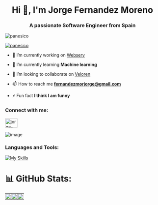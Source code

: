 <h1 align="center">Hi 👋, I'm Jorge Fernandez Moreno</h1>
<h3 align="center">A passionate Software Engineer from Spain</h3>

<p align="left"> <img src="https://komarev.com/ghpvc/?username=panesico&label=Profile%20views&color=0e75b6&style=flat" alt="panesico" /> </p>

<p align="left"> <a href="https://github.com/ryo-ma/github-profile-trophy"><img src="https://github-profile-trophy.vercel.app/?username=panesico&theme=monokai&title=MultiLanguage,Commits,Followers,Repositories,Experience,Issues,PullRequest,Reviews" alt="panesico" /></a> </p>

- 🔭 I’m currently working on [Webserv](https://github.com/YD-S/Webserv)

- 🌱 I’m currently learning **Machine learning**

- 👯 I’m looking to collaborate on [Veloren](https://github.com/veloren/veloren.git)

- 📫 How to reach me **fernandezmorjorge@gmail.com**

- ⚡ Fun fact **I think I am funny**

<h3 align="left">Connect with me:</h3>
<p align="left">
<a href="https://linkedin.com/in/jorge-fernandez-mor" target="blank"><img align="center" src="https://raw.githubusercontent.com/rahuldkjain/github-profile-readme-generator/master/src/images/icons/Social/linked-in-alt.svg" alt="jorge-fernandez-mor" height="30" width="40" /></a>
</p>

![image](https://user-images.githubusercontent.com/74038190/212284158-e840e285-664b-44d7-b79b-e264b5e54825.gif)

<h3 align="left">Languages and Tools:</h3>


[![My Skills](https://skillicons.dev/icons?i=python,tensorflow,pytorch,mysql,docker,linux,c,cpp,js,html,css)](https://skillicons.dev)

# 📊 GitHub Stats:
<table style="width: 100%; table-layout: fixed; padding: 0 !important">
  <tr>
    <td style="padding: 0 !important; width: 33% !important;">
      <img src="https://github-readme-stats.vercel.app/api?username=panesico&theme=tokyonight&hide_border=false&include_all_commits=true&count_private=true" style="width: 100% !important; height: auto !important;"/>
    </td>
    <td style="padding: 0 !important; width: 33% !important;">
      <img src="https://github-readme-streak-stats.herokuapp.com/?user=Panesico&theme=tokyonight&hide_border=false" style="width: 100% !important; height: auto !important;"/>
    </td>
    <td style="padding: 0 !important; width: 33% !important;">
      <img src="https://github-readme-stats.vercel.app/api/top-langs/?username=Panesico&theme=tokyonight&hide_border=false&include_all_commits=true&count_private=true&layout=compact" style="width: 100% !important; height: auto !important;"/>
    </td>
  </tr>
</table>




